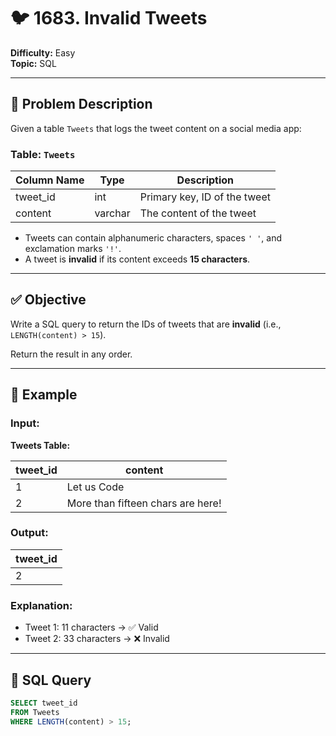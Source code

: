 # 🐦 1683. Invalid Tweets

**Difficulty:** Easy  
**Topic:** SQL  

---

## 🧾 Problem Description

Given a table `Tweets` that logs the tweet content on a social media app:

### Table: `Tweets`

| Column Name | Type    | Description                        |
|-------------|---------|------------------------------------|
| tweet_id    | int     | Primary key, ID of the tweet       |
| content     | varchar | The content of the tweet           |

- Tweets can contain alphanumeric characters, spaces `' '`, and exclamation marks `'!'`.
- A tweet is **invalid** if its content exceeds **15 characters**.

---

## ✅ Objective

Write a SQL query to return the IDs of tweets that are **invalid** (i.e., `LENGTH(content) > 15`).

Return the result in any order.

---

## 🧪 Example

### Input:

**Tweets Table:**

| tweet_id | content                           |
|----------|-----------------------------------|
| 1        | Let us Code                       |
| 2        | More than fifteen chars are here! |

### Output:

| tweet_id |
|----------|
| 2        |

### Explanation:

- Tweet 1: 11 characters → ✅ Valid  
- Tweet 2: 33 characters → ❌ Invalid

---

## 🧠 SQL Query

```sql
SELECT tweet_id
FROM Tweets
WHERE LENGTH(content) > 15;
```
